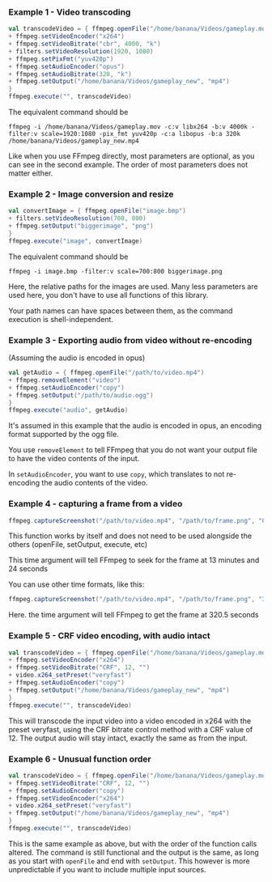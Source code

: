 ### Example 1 - Video transcoding
```scala
val transcodeVideo = { ffmpeg.openFile("/home/banana/Videos/gameplay.mov")
+ ffmpeg.setVideoEncoder("x264")
+ ffmpeg.setVideoBitrate("cbr", 4000, "k")
+ filters.setVideoResolution(1920, 1080)
+ ffmpeg.setPixFmt("yuv420p")
+ ffmpeg.setAudioEncoder("opus")
+ ffmpeg.setAudioBitrate(320, "k")
+ ffmpeg.setOutput("/home/banana/Videos/gameplay_new", "mp4")
}
ffmpeg.execute("", transcodeVideo)
```

The equivalent command should be
```
ffmpeg -i /home/banana/Videos/gameplay.mov -c:v libx264 -b:v 4000k -filter:v scale=1920:1080 -pix_fmt yuv420p -c:a libopus -b:a 320k /home/banana/Videos/gameplay_new.mp4
```
Like when you use FFmpeg directly, most parameters are optional, as you can see in the second example. The order of most parameters does not matter either.

### Example 2 - Image conversion and resize
```scala
val convertImage = { ffmpeg.openFile("image.bmp")
+ filters.setVideoResolution(700, 800)
+ ffmpeg.setOutput("biggerimage", "png")
}
ffmpeg.execute("image", convertImage)
```
The equivalent command should be
```
ffmpeg -i image.bmp -filter:v scale=700:800 biggerimage.png
```
Here, the relative paths for the images are used. Many less parameters are used here, you don't have to use all functions of this library.

Your path names can have spaces between them, as the command execution is shell-independent.

### Example 3 - Exporting audio from video without re-encoding
(Assuming the audio is encoded in opus)

```scala
val getAudio = { ffmpeg.openFile("/path/to/video.mp4")
+ ffmpeg.removeElement("video")
+ ffmpeg.setAudioEncoder("copy")
+ ffmpeg.setOutput("/path/to/audio.ogg")
}
ffmpeg.execute("audio", getAudio)
```

It's assumed in this example that the audio is encoded in opus, an encoding format supported by the ogg file.

You use ```removeElement``` to tell FFmpeg that you do not want your output file to have the video contents of the input.

In ```setAudioEncoder```, you want to use ```copy```, which translates to not re-encoding the audio contents of the video.

### Example 4 - capturing a frame from a video

```scala
ffmpeg.captureScreenshot("/path/to/video.mp4", "/path/to/frame.png", "00:13:24")
```

This function works by itself and does not need to be used alongside the others (openFile, setOutput, execute, etc)

This time argument will tell FFmpeg to seek for the frame at 13 minutes and 24 seconds

You can use other time formats, like this:

```scala
ffmpeg.captureScreenshot("/path/to/video.mp4", "/path/to/frame.png", "320.5")
```

Here. the time argument will tell FFmpeg to get the frame at 320.5 seconds

### Example 5 - CRF video encoding, with audio intact
```scala
val transcodeVideo = { ffmpeg.openFile("/home/banana/Videos/gameplay.mov")
+ ffmpeg.setVideoEncoder("x264")
+ ffmpeg.setVideoBitrate("CRF", 12, "")
+ video.x264_setPreset("veryfast")
+ ffmpeg.setAudioEncoder("copy")
+ ffmpeg.setOutput("/home/banana/Videos/gameplay_new", "mp4")
}
ffmpeg.execute("", transcodeVideo)
```

This will transcode the input video into a video encoded in x264 with the preset veryfast, using the CRF bitrate control method with a CRF value of 12. The output audio will stay intact, exactly the same as from the input.

### Example 6 - Unusual function order
```scala
val transcodeVideo = { ffmpeg.openFile("/home/banana/Videos/gameplay.mov")
+ ffmpeg.setVideoBitrate("CRF", 12, "")
+ ffmpeg.setAudioEncoder("copy")
+ ffmpeg.setVideoEncoder("x264")
+ video.x264_setPreset("veryfast")
+ ffmpeg.setOutput("/home/banana/Videos/gameplay_new", "mp4")
}
ffmpeg.execute("", transcodeVideo)
```

This is the same example as above, but with the order of the function calls altered. The command is still functional and the output is the same, as long as you start with ```openFile``` and end with ```setOutput```. This however is more unpredictable if you want to include multiple input sources.
